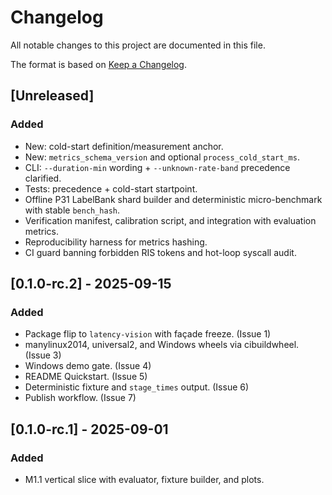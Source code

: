 # Changelog

All notable changes to this project are documented in this file.

<!-- markdownlint-disable MD024 -->

The format is based on [Keep a Changelog](https://keepachangelog.com/).

## [Unreleased]

### Added

- New: cold-start definition/measurement anchor.
- New: `metrics_schema_version` and optional `process_cold_start_ms`.
- CLI: `--duration-min` wording + `--unknown-rate-band` precedence clarified.
- Tests: precedence + cold-start startpoint.
- Offline P31 LabelBank shard builder and deterministic micro-benchmark with stable `bench_hash`.
- Verification manifest, calibration script, and integration with evaluation metrics.
- Reproducibility harness for metrics hashing.
- CI guard banning forbidden RIS tokens and hot-loop syscall audit.

## [0.1.0-rc.2] - 2025-09-15

### Added

- Package flip to `latency-vision` with façade freeze. (Issue 1)
- manylinux2014, universal2, and Windows wheels via cibuildwheel. (Issue 3)
- Windows demo gate. (Issue 4)
- README Quickstart. (Issue 5)
- Deterministic fixture and `stage_times` output. (Issue 6)
- Publish workflow. (Issue 7)

## [0.1.0-rc.1] - 2025-09-01

### Added

- M1.1 vertical slice with evaluator, fixture builder, and plots.
